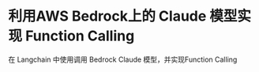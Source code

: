 # 利用AWS Bedrock上的 Claude 模型实现 Function Calling
在 Langchain 中使用调用 Bedrock Claude 模型，并实现Function Calling